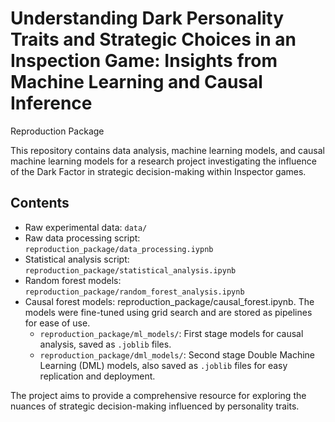 # Understanding Dark Personality Traits and Strategic Choices in an Inspection Game: Insights from Machine Learning and Causal Inference

Reproduction Package

This repository contains data analysis, machine learning models, and causal machine learning models for a research project investigating the influence of the Dark Factor in strategic decision-making within Inspector games.

## Contents
- Raw experimental data: `data/`
- Raw data processing script: `reproduction_package/data_processing.iypnb`
- Statistical analysis script: `reproduction_package/statistical_analysis.ipynb`
- Random forest models: `reproduction_package/random_forest_analysis.ipynb`
- Causal forest models: reproduction_package/causal_forest.ipynb. The models were fine-tuned using grid search and are stored as pipelines for ease of use.
  - `reproduction_package/ml_models/`: First stage models for causal analysis, saved as `.joblib` files.
  - `reproduction_package/dml_models/`: Second stage Double Machine Learning (DML) models, also saved as `.joblib` files for easy replication and deployment.
 
The project aims to provide a comprehensive resource for exploring the nuances of strategic decision-making influenced by personality traits.




